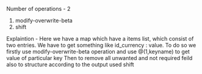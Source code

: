 Number of operations - 2
1. modify-overwrite-beta
2. shift

Explaintion -
Here we have a map which have a items list, which consist of two entries.
We have to get something like id_currency : value.
To do so we firstly use modify-overwrite-beta operation and use @(1,keyname) to get value of particular key
Then to remove all unwanted and not required feild also to structure according to the output used shift